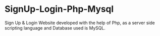 # SignUp-Login-Php-Mysql
 Sign Up &amp; Login Website developed with the help of Php, as a server side scripting language and Database used is MySQL. 
